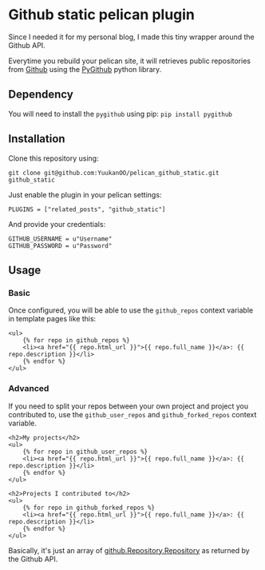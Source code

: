 Github static pelican plugin
===

Since I needed it for my personal blog, I made this tiny wrapper around the Github API.

Everytime you rebuild your pelican site, it will retrieves public repositories from [Github](https://github.com) using the [PyGithub](https://github.com/jacquev6/PyGithub) python library.

Dependency
---

You will need to install the `pygithub` using pip: `pip install pygithub`

Installation
---

Clone this repository using:

`git clone git@github.com:YuukanOO/pelican_github_static.git github_static`

Just enable the plugin in your pelican settings:

```
PLUGINS = ["related_posts", "github_static"]
```

And provide your credentials:

```
GITHUB_USERNAME = u"Username"
GITHUB_PASSWORD = u"Password"
```

Usage
---

### Basic

Once configured, you will be able to use the `github_repos` context variable in template pages like this:

```
<ul>
    {% for repo in github_repos %}
    <li><a href="{{ repo.html_url }}">{{ repo.full_name }}</a>: {{ repo.description }}</li>
    {% endfor %}
</ul>
```

### Advanced

If you need to split your repos between your own project and project you contributed to, use the `github_user_repos` and `github_forked_repos` context variable.

```
<h2>My projects</h2>
<ul>
    {% for repo in github_user_repos %}
    <li><a href="{{ repo.html_url }}">{{ repo.full_name }}</a>: {{ repo.description }}</li>
    {% endfor %}
</ul>

<h2>Projects I contributed to</h2>
<ul>
    {% for repo in github_forked_repos %}
    <li><a href="{{ repo.html_url }}">{{ repo.full_name }}</a>: {{ repo.description }}</li>
    {% endfor %}
</ul>
```

Basically, it's just an array of [github.Repository.Repository](http://jacquev6.github.io/PyGithub/v1/github_objects/Repository.html#github.Repository.Repository) as returned by the Github API.